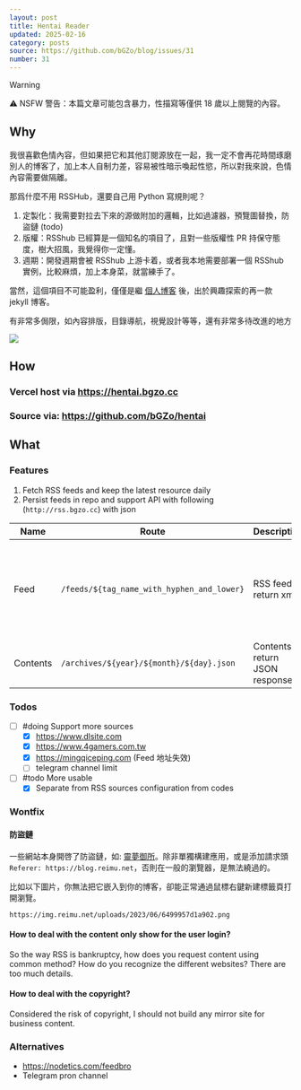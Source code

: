 ```yaml
---
layout: post
title: Hentai Reader
updated: 2025-02-16
category: posts
source: https://github.com/bGZo/blog/issues/31
number: 31
---
```



> [!warning]
> ⚠️ NSFW 警告：本篇文章可能包含暴力，性描寫等僅供 18 歲以上閱覽的內容。

## Why

我很喜歡色情內容，但如果把它和其他訂閱源放在一起，我一定不會再花時間琢磨別人的博客了，加上本人自制力差，容易被性暗示喚起性慾，所以對我來說，色情內容需要做隔離。

那爲什麼不用 RSSHub，還要自己用 Python 寫規則呢？

1. 定製化：我需要對拉去下來的源做附加的邏輯，比如過濾器，預覽圖替換，防盜鏈 (todo)
2. 版權：RSShub 已經算是一個知名的項目了，且對一些版權性 PR 持保守態度，樹大招風，我覺得你一定懂。
3. 週期：開發週期會被 RSShub 上游卡着，或者我本地需要部署一個 RSShub 實例，比較麻煩，加上本身菜，就當練手了。

當然，這個項目不可能盈利，僅僅是繼 [個人博客](https://blog.bgzo.cc/) 後，出於興趣探索的再一款 jekyll 博客。

有非常多侷限，如內容排版，目錄導航，視覺設計等等，還有非常多待改進的地方

![](https://raw.githack.com/bGZo/assets/dev/2025/202502150013399.png)

## How

### Vercel host via https://hentai.bgzo.cc

### Source via: https://github.com/bGZo/hentai

## What

### Features

1. Fetch RSS feeds and keep the latest resource daily
2. Persist feeds in repo and support API with following (`http://rss.bgzo.cc`) with json

| Name | Route | Description | Method | Note |
|-------|------|------|------|------|
| Feed  | `/feeds/${tag_name_with_hyphen_and_lower}` | RSS feed, return xml | `GET` | `${tag_name_with_slash_and_lower}` is the url string handle by `lower()` and hyphen(`-`). <br/>For example, we have a `DLsite Game Ranking.xml` file in server, then the correct full url address will be `http://rss.bgzo.cc/feeds/alsite-game-ranking.xml`; |
| Contents | `/archives/${year}/${month}/${day}.json` | Contents, return JSON response | `GET` | **NOTE**: The timezone of response is GMT, format it whatever you want |

### Todos

- [ ] #doing Support more sources
    - [x] https://www.dlsite.com
    - [x] https://www.4gamers.com.tw
    - [x] https://mingqiceping.com (Feed 地址失效)
    - [ ] telegram channel limit
- [ ] #todo More usable
    - [x] Separate from RSS sources configuration from codes

### Wontfix

#### 防盜鏈

一些網站本身開啓了防盜鏈，如: [靈夢御所](https://blog.reimu.net/feed)。除非單獨構建應用，或是添加請求頭 `Referer: https://blog.reimu.net`，否則在一般的瀏覽器，是無法繞過的。

比如以下圖片，你無法把它嵌入到你的博客，卻能正常通過鼠標右鍵新建標籤頁打開瀏覽。

```
https://img.reimu.net/uploads/2023/06/6499957d1a902.png
```

#### How to deal with the content only show for the user login?

So the way RSS is bankruptcy, how does you request content using common method? How do you recognize the different websites? There are too much details.

#### How to deal with the copyright?

Considered the risk of copyright, I should not build any mirror site for business content.

### Alternatives

- https://nodetics.com/feedbro
- Telegram pron channel
